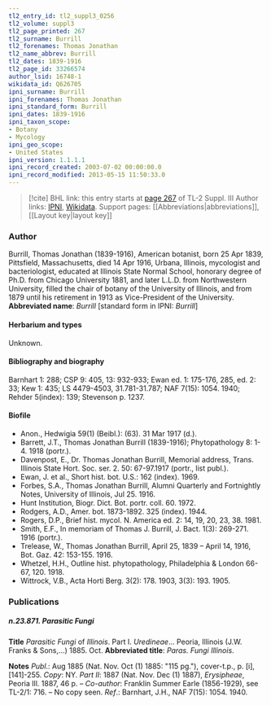 ```yaml
---
tl2_entry_id: tl2_suppl3_0256
tl2_volume: suppl3
tl2_page_printed: 267
tl2_surname: Burrill
tl2_forenames: Thomas Jonathan
tl2_name_abbrev: Burrill
tl2_dates: 1839-1916
tl2_page_id: 33266574
author_lsid: 16748-1
wikidata_id: Q626705
ipni_surname: Burrill
ipni_forenames: Thomas Jonathan
ipni_standard_form: Burrill
ipni_dates: 1839-1916
ipni_taxon_scope: 
- Botany
- Mycology
ipni_geo_scope: 
- United States
ipni_version: 1.1.1.1
ipni_record_created: 2003-07-02 00:00:00.0
ipni_record_modified: 2013-05-15 11:50:33.0
---
```


> [!cite] BHL link: this entry starts at [page 267](https://www.biodiversitylibrary.org/page/33266574) of TL-2 Suppl. III
> Author links: [IPNI](https://www.ipni.org/a/16748-1), [Wikidata](https://www.wikidata.org/wiki/Q626705). Support pages: [[Abbreviations|abbreviations]], [[Layout key|layout key]]

### Author

Burrill, Thomas Jonathan (1839-1916), American botanist, born 25 Apr 1839, Pittsfield, Massachusetts, died 14 Apr 1916, Urbana, Illinois, mycologist and bacteriologist, educated at Illinois State Normal School, honorary degree of Ph.D. from Chicago University 1881, and later L.L.D. from Northwestern University, filled the chair of botany of the University of Illinois, and from 1879 until his retirement in 1913 as Vice-President of the University. 
**Abbreviated name**: *Burrill* \[standard form in IPNI: *Burrill*\]

#### Herbarium and types

Unknown.

#### Bibliography and biography

Barnhart 1: 288; CSP 9: 405, 13: 932-933; Ewan ed. 1: 175-176, 285, ed. 2: 33; Kew 1: 435; LS 4479-4503, 31.781-31.787; NAF 7(15): 1054. 1940; Rehder 5(index): 139; Stevenson p. 1237.

#### Biofile

- Anon., Hedwigia 59(1) (Beibl.): (63). 31 Mar 1917 (d.).
- Barrett, J.T., Thomas Jonathan Burrill (1839-1916); Phytopathology 8: 1-4. 1918 (portr.).
- Davenpost, E., Dr. Thomas Jonathan Burrill, Memorial address, Trans. Illinois State Hort. Soc. ser. 2. 50: 67-97.1917 (portr., list publ.).
- Ewan, J. et al., Short hist. bot. U.S.: 162 (index). 1969.
- Forbes, S.A., Thomas Jonathan Burrill, Alumni Quarterly and Fortnightly Notes, University of Illinois, Jul 25. 1916.
- Hunt Institution, Biogr. Dict. Bot. portr. coll. 60. 1972.
- Rodgers, A.D., Amer. bot. 1873-1892. 325 (index). 1944.
- Rogers, D.P., Brief hist. mycol. N. America ed. 2: 14, 19, 20, 23, 38. 1981.
- Smith, E.F., In memoriam of Thomas J. Burrill, J. Bact. 1(3): 269-271. 1916 (portr.).
- Trelease, W., Thomas Jonathan Burrill, April 25, 1839 – April 14, 1916, Bot. Gaz. 42: 153-155. 1916.
- Whetzel, H.H., Outline hist. phytopathology, Philadelphia & London 66-67, 120. 1918.
- Wittrock, V.B., Acta Horti Berg. 3(2): 178. 1903, 3(3): 193. 1905.

### Publications

##### n.23.871. Parasitic Fungi

**Title**
*Parasitic Fungi* of *Illinois*. Part I. *Uredineae*... Peoria, Illinois (J.W. Franks & Sons,...) 1885. Oct.
**Abbreviated title**: *Paras. Fungi Illinois*.

**Notes**
*Publ*.: Aug 1885 (Nat. Nov. Oct (1) 1885: "115 pg."), cover-t.p., p. \[i\], \[141\]-255. *Copy*: NY.
*Part II*: 1887 (Nat. Nov. Dec (1) 1887), *Erysipheae*, Peoria Ill. 1887, 46 p. – *Co-author*: Franklin Summer Earle (1856-1929), see TL-2/1: 716. – No copy seen.
*Ref*.: Barnhart, J.H., NAF 7(15): 1054. 1940.

